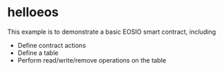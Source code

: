 # helloeos

This example is to demonstrate a basic EOSIO smart contract, including

- Define contract actions
- Define a table
- Perform read/write/remove operations on the table
